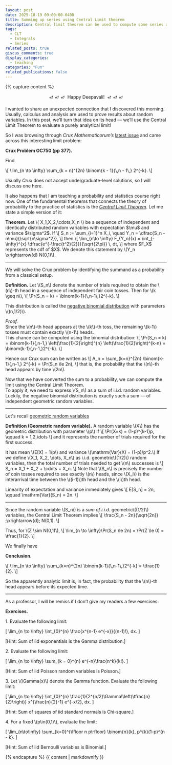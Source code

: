 ```yaml
---
layout: post
date: 2025-10-19 09:00:00-0400
title: Summing up series using Central Limit theorem
description: Central limit theorem can be used to compute some series and integrals.
tags:
  - CLT
  - Integrals
  - Series
related_posts: true
giscus_comments: true
display_categories:
  - teaching
categories: "Fun"
related_publications: false
---
```


{% capture content %}

<p style="text-align:center;">
🪔 🪔 🪔 &nbsp;Happy Deepavali!&nbsp; 🪔 🪔 🪔
</p>
I wanted to share an unexpected connection that I discovered this morning.  
Usually, calculus and analysis are used to prove results about random variables. In this post, we’ll turn that idea on its head — we’ll use the Central Limit Theorem to evaluate a purely analytical limit!

So I was browsing through *Crux Mathematicorum’s* [latest issue](https://cms.math.ca/wp-content/uploads/2025/10/Wholeissue_51_8-r2.pdf) and came across this interesting limit problem:

<div class="math-block">
<strong>Crux Problem OC750 (pp 377).</strong>
<p>Find</p>
\[
\lim_{n \to \infty} 
\sum_{k = n}^{2n} 
\binom{k - 1}{\,n - 1\,} 2^{-k}.
\]
</div>

Usually *Crux* does not accept undergraduate-level solutions, so I will discuss one here.

It also happens that I am teaching a probability and statistics course right now. One of the fundamental theorems that connects the theory of probability to the practice of statistics is the *[Central Limit Theorem](https://en.wikipedia.org/wiki/Central_limit_theorem)*. Let me state a simple version of it:

<div class="math-block">
<strong>Theorem.</strong> Let \( X_1,X_2,\cdots,X_n \) be a sequence of independent and identically distributed random variables with expectation $\mu$ and variance $\sigma^2$. If 
\[
S_n := \sum_{i=1}^n X_i, \quad Y_n = \dfrac{S_n - n\mu}{\sqrt{n\sigma^2}},
\]
then 
\[
\lim_{n\to \infty} F_{Y_n}(x) = \int_{-\infty}^{x} \dfrac{e^{-\frac{t^2}{2}}}{\sqrt{2\pi}} \, dt,
\]
where $F_X$ represents the cdf of $X$. We denote this statement by \(Y_n \xrightarrow{d} N(0,1)\).
</div>

---

We will solve the Crux problem by identifying the summand as a probability from a classical setup.

<div class="math-block">
<strong>Definition.</strong> Let \(S_n\) denote the number of trials required to obtain the \(n\)-th head in a sequence of independent fair coin tosses. Then for \(k \geq n\),
\[
\Pr(S_n = k) = \binom{k-1}{\,n-1\,}2^{-k}.
\]
</div>

This distribution is called the [negative binomial distribution](https://en.wikipedia.org/wiki/Negative_binomial_distribution) with parameters \\((n,1/2)\\).

*Proof.*  
Since the \\(n\\)-th head appears at the \\(k\\)-th toss, the remaining \\(k-1\\) tosses must contain exactly \\(n-1\\) heads.  
This chance can be computed using the binomial distribution:
\\[
\Pr(S_n = k) = \binom{k-1}{\,n-1\,}
\left(\frac{1}{2}\right)^{n}
\left(\frac{1}{2}\right)^{k-n}
= \binom{k-1}{\,n-1\,}2^{-k}.
\\]

Hence our Crux sum can be written as
\\[
A_n = \sum_{k=n}^{2n} \binom{k-1}{\,n-1\,} 2^{-k} = \Pr(S_n \le 2n),
\\]
that is, the probability that the \\(n\\)-th head appears by time \\(2n\\).

Now that we have converted the sum to a probability, we can compute the limit using the Central Limit Theorem.  
To apply it, we need to express \\(S_n\\) as a sum of i.i.d. random variables.  
Luckily, the negative binomial distribution is exactly such a sum — of independent geometric random variables.

---
Let's recall [geometric random variables](https://en.wikipedia.org/wiki/Geometric_distribution)
<div class="math-block">
<strong>Definition (Geometric random variable).</strong>  
A random variable \(X\) has the geometric distribution with parameter \(p\) if
\[
\Pr(X=k) = (1-p)^{k-1}p, \qquad k = 1,2,\dots
\]
and it represents the number of trials required for the first success.
</div>

It has mean \\(E[X] = 1/p\\) and variance \\(\mathrm{Var}(X) = (1-p)/p^2.\\)
If we define \\(X_1, X_2, \dots, X_n\\) as i.i.d. geometric\\((1/2)\\) random variables, then the total number of trials needed to get \\(n\\) successes is
\\[
S_n = X_1 + X_2 + \cdots + X_n.
\\]
Note that \\(S_n\\) is precisely the number of coin tosses required to see exactly \\(n\\) heads, since \\(X_i\\) is the interarrival time between the \\((i-1)\\)th head and the \\(i\\)th head.

Linearity of expectation and variance immediately gives
\\[
E[S_n] = 2n, \qquad \mathrm{Var}(S_n) = 2n.
\\]

---

Since the random variable \\(S_n\\) is a <em>sum of i.i.d.</em> geometric\\((1/2)\\) variables, the Central Limit Theorem implies
\\[
\frac{S_n - 2n}{\sqrt{2n}} \;\xrightarrow{d}\; N(0,1).
\\]

Thus, for \\(Z \sim N(0,1)\\),
\\[
\lim_{n \to \infty}\Pr(S_n \le 2n) = \Pr(Z \le 0) = \tfrac{1}{2}.
\\]

We finally have
<div class="math-block">
<p><strong>Conclusion.</strong></p>
\[
\lim_{n \to \infty}
\sum_{k=n}^{2n}
\binom{k-1}{\,n-1\,}2^{-k}
= \tfrac{1}{2}.
\]
</div>

So the apparently analytic limit is, in fact, the probability that the \\(n\\)-th head appears before its expected time.  

---

As a professor, I will be remiss if I don’t give my readers a few exercises:

<div class="math-block">
<strong>Exercises.</strong>

<p>1. Evaluate the following limit:</p>

\[
\lim_{n \to \infty} 
\int_{0}^{n} 
\frac{x^{n-1} e^{-x}}{(n-1)!}\, dx.
\]
<p>[Hint: Sum of iid exponentials is the Gamma distribution.]</p>

<p>2. Evaluate the following limit:</p>

\[
\lim_{n \to \infty}
\sum_{k = 0}^{n}
e^{-n}\frac{n^k}{k!}.
\]
<p>[Hint: Sum of iid Poisson random variables is Poisson.]</p>

<p>3. Let \(\Gamma(x)\) denote the Gamma function. Evaluate the following limit:</p>

\[
\lim_{n \to \infty}
\int_{0}^{n}
\frac{1}{2^{n/2}\Gamma\!\left(\tfrac{n}{2}\right)}
x^{\frac{n}{2}-1} e^{-x/2}\, dx.
\]
<p>[Hint: Sum of squares of iid standard normals is Chi-square.]</p>

<p>4. For a fixed \(p\in(0,1)\), evaluate the limit:</p>

\[
\lim_{n\to\infty}
\sum_{k=0}^{\lfloor n p\rfloor}
\binom{n}{k}\, p^{k}(1-p)^{n - k}.
\]
<p>[Hint: Sum of iid Bernoulli variables is Binomial.]</p>
</div>



{% endcapture %}
{{ content | markdownify }}